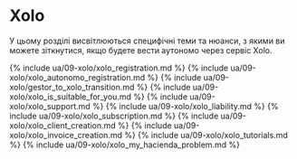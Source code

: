 # Xolo

У цьому розділі висвітлюються специфічні теми та нюанси, з якими ви можете зіткнутися, якщо будете вести аутономо через
сервіс Xolo.

{% include ua/09-xolo/xolo_registration.md %}
{% include ua/09-xolo/xolo_autonomo_registration.md %}
{% include ua/09-xolo/gestor_to_xolo_transition.md %}
{% include ua/09-xolo/xolo_is_suitable_for_you.md %}
{% include ua/09-xolo/xolo_support.md %}
{% include ua/09-xolo/xolo_liability.md %}
{% include ua/09-xolo/xolo_subscription.md %}
{% include ua/09-xolo/xolo_client_creation.md %}
{% include ua/09-xolo/xolo_invoice_creation.md %}
{% include ua/09-xolo/xolo_tutorials.md %}
{% include ua/09-xolo/xolo_my_hacienda_problem.md %}
